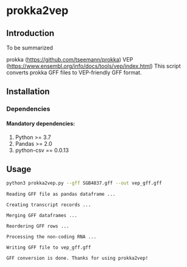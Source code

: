 # prokka2vep

## Introduction

To be summarized

prokka (https://github.com/tseemann/prokka)
VEP (https://www.ensembl.org/info/docs/tools/vep/index.html)
This script converts prokka GFF files to VEP-friendly GFF format. 

## Installation

### Dependencies

#### Mandatory dependencies:
1. Python >= 3.7
2. Pandas >= 2.0
3. python-csv == 0.0.13


## Usage

```bash 
python3 prokka2vep.py --gff SGB4837.gff --out vep_gff.gff
```

```
Reading GFF file as pandas dataframe ...

Creating transcript records ...

Merging GFF dataframes ... 

Reordering GFF rows ... 

Processing the non-coding RNA ... 

Writing GFF file to vep_gff.gff 

GFF conversion is done. Thanks for using prokka2vep!
```
